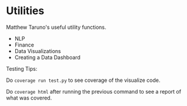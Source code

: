 # Utilities

Matthew Taruno's useful utility functions.

* NLP
* Finance
* Data Visualizations
* Creating a Data Dashboard


Testing Tips:

Do
    ```coverage run test.py```
to see coverage of the visualize code.

Do
    ```coverage html```
after running the previous command to see a report of what was covered.
